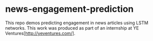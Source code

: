 # news-engagement-prediction
 This repo demos predicting engagement in news articles using LSTM networks. This work was produced as part of an internship at YE Ventures[http://yeventures.com/].

